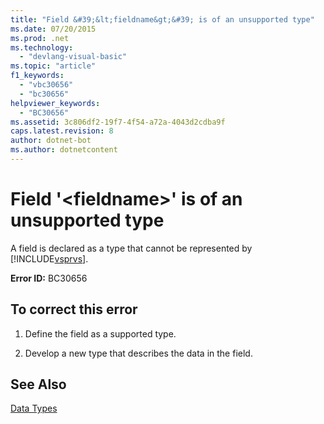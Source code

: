 ```yaml
---
title: "Field &#39;&lt;fieldname&gt;&#39; is of an unsupported type"
ms.date: 07/20/2015
ms.prod: .net
ms.technology: 
  - "devlang-visual-basic"
ms.topic: "article"
f1_keywords: 
  - "vbc30656"
  - "bc30656"
helpviewer_keywords: 
  - "BC30656"
ms.assetid: 3c806df2-19f7-4f54-a72a-4043d2cdba9f
caps.latest.revision: 8
author: dotnet-bot
ms.author: dotnetcontent
---
```

# Field &#39;&lt;fieldname&gt;&#39; is of an unsupported type
A field is declared as a type that cannot be represented by [!INCLUDE[vsprvs](~/includes/vsprvs-md.md)].  
  
 **Error ID:** BC30656  
  
## To correct this error  
  
1.  Define the field as a supported type.  
  
2.  Develop a new type that describes the data in the field.  
  
## See Also  
 [Data Types](../../visual-basic/language-reference/data-types/data-type-summary.md)
